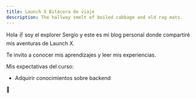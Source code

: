 ```yaml
---
title: Launch X Bitácora de viaje
description: The hallway smelt of boiled cabbage and old rag mats.
---
```


Hola ✌️  soy el explorer Sergio y este es mi blog personal donde compartiré mis aventuras de Launch X.

Te invito a conocer mis aprendizajes y leer mis experiencias.

Mis expectativas del curso:

- Adquirir conocimientos sobre backend

🚀
